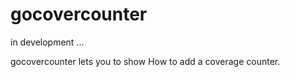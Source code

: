 # gocovercounter

in development ...

gocovercounter lets you to show How to add a coverage counter.

